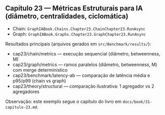 ## Capítulo 23 — Métricas Estruturais para IA (diâmetro, centralidades, ciclomática)

- Chain: `GraphIABook.Chains.Chapter23.ChainChapter23.RunAsync`
- Graph: `GraphIABook.Graphs.Chapter23.GraphChapter23.RunAsync`

Resultados principais (arquivos gerados em `src/Benchmark/results/`):

- cap23/chain/metrics — execução sequencial (diâmetro, betweenness, M)
- cap23/graph/metrics — ramos paralelos (diâmetro, betweenness, M) com merge determinístico
- cap23/benchmark/latency-ab — comparação de latência média e p95/p99 (chain vs graph)
- cap23/theory/structural — comparação ilustrativa: 1 agregador vs 2 agregadores

Observação: este exemplo segue o capítulo do livro em `docs/book/31-capitulo-23.md`.


